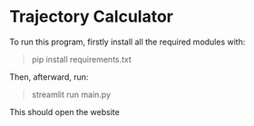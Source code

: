 # Trajectory Calculator
To run this program, firstly install all the required modules with:
> pip install requirements.txt

Then, afterward, run:
> streamlit run main.py

This should open the website